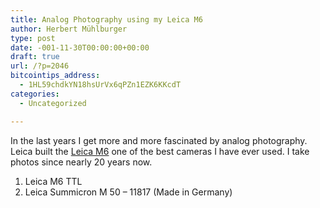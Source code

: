 ```yaml
---
title: Analog Photography using my Leica M6
author: Herbert Mühlburger
type: post
date: -001-11-30T00:00:00+00:00
draft: true
url: /?p=2046
bitcointips_address:
  - 1HL59chdkYN18hsUrVx6qPZn1EZK6KKcdT
categories:
  - Uncategorized

---
```

In the last years I get more and more fascinated by analog photography. Leica built the <a href="http://www.kenrockwell.com/leica/m6.htm" target="_blank">Leica M6</a> one of the best cameras I have ever used. I take photos since nearly 20 years now.

  1. Leica M6 TTL
  2. Leica Summicron M 50 &#8211; 11817 (Made in Germany)